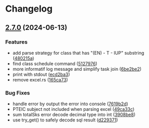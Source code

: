 # Changelog

## [2.7.0](https://github.com/albugowy15/auto-frs-schedule/compare/v2.6.2...v2.7.0) (2024-06-13)


### Features

* add parse strategy for class that has "(EN) - T - IUP" substring ([480215a](https://github.com/albugowy15/auto-frs-schedule/commit/480215ac52dc9f7b6592a77abbe50d73b9b0ada2))
* find class schedule command ([5127976](https://github.com/albugowy15/auto-frs-schedule/commit/512797658d8576d4c2ea59846ee3ffc924a7927c))
* more informatif log message and simplify task join ([6be2be2](https://github.com/albugowy15/auto-frs-schedule/commit/6be2be26e36355700689cc151e1d4e387b40fde1))
* print with stdout ([ecd2ba3](https://github.com/albugowy15/auto-frs-schedule/commit/ecd2ba332fcc4bf7cffeff7e3ddf81e12754321b))
* remove excel.rs ([165ca73](https://github.com/albugowy15/auto-frs-schedule/commit/165ca73dccc5bd24068b561bdbb01f7467917fda))


### Bug Fixes

* handle error by output the error into console ([7619b2d](https://github.com/albugowy15/auto-frs-schedule/commit/7619b2d6bda05e87b402389d9c4c83aa25d0adbd))
* PTEIC subject not included when parsing excel ([49ca33c](https://github.com/albugowy15/auto-frs-schedule/commit/49ca33cef61ffdd7064b77ffd7813397048d0736))
* sum totalSks error decode decimal type into int ([3908be8](https://github.com/albugowy15/auto-frs-schedule/commit/3908be8b00b48bf58be4ce7a0a9af4d522ed423a))
* use try_get() to safely decode sql result ([d229371](https://github.com/albugowy15/auto-frs-schedule/commit/d22937193a1e459ba4f94904552568d01c0ccbc1))

